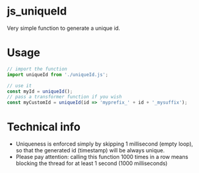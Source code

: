 # js_uniqueId
Very simple function to generate a unique id.

# Usage
```javascript
// import the function
import uniqueId from './uniqueId.js';

// use it
const myId = uniqueId();
// pass a transformer function if you wish
const myCustomId = uniqueId(id => 'myprefix_' + id + '_mysuffix');
```

# Technical info
- Uniqueness is enforced simply by skipping 1 millisecond (empty loop), so that the generated id (timestamp) will be always unique.
- Please pay attention: calling this function 1000 times in a row means blocking the thread for at least 1 second (1000 milliseconds)
